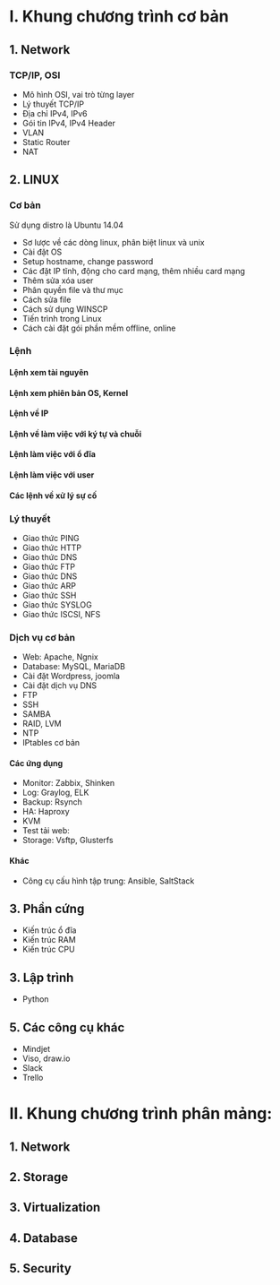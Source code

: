 # I. Khung chương trình cơ bản 
## 1. Network
### TCP/IP, OSI
- Mô hình OSI, vai trò từng layer
- Lý thuyết TCP/IP
- Địa chỉ IPv4, IPv6
- Gói tin IPv4, IPv4 Header
- VLAN
- Static Router
- NAT


## 2. LINUX 
### Cơ bản
Sử dụng distro là Ubuntu 14.04
- Sơ lược về các dòng linux, phân biệt linux và unix
- Cài đặt OS
- Setup hostname, change password
- Các đặt IP tĩnh, động cho card mạng, thêm nhiều card mạng
- Thêm sửa xóa user
- Phân quyền file và thư mục
- Cách sửa file
- Cách sử dụng WINSCP
- Tiến trình trong Linux
- Cách cài đặt gói phần mềm offline, online

### Lệnh
#### Lệnh xem tài nguyên
#### Lệnh xem phiên bản OS, Kernel
#### Lệnh về IP
#### Lệnh về làm việc với ký tự và chuỗi
#### Lệnh làm việc với ổ đĩa
#### Lệnh làm việc với user
#### Các lệnh về xử lý sự cố

### Lý thuyết
- Giao thức PING
- Giao thức HTTP
- Giao thức DNS
- Giao thức FTP
- Giao thức DNS
- Giao thức ARP
- Giao thức SSH
- Giao thức SYSLOG
- Giao thức ISCSI, NFS


### Dịch vụ cơ bản
- Web: Apache, Ngnix
- Database: MySQL, MariaDB
- Cài đặt Wordpress, joomla
- Cài đặt dịch vụ DNS
- FTP
- SSH
- SAMBA
- RAID, LVM
- NTP
- IPtables cơ bản

#### Các ứng dụng 
- Monitor: Zabbix, Shinken
- Log: Graylog, ELK
- Backup: Rsynch
- HA: Haproxy
- KVM
- Test tải web:
- Storage: Vsftp, Glusterfs

#### Khác
- Công cụ cấu hình tập trung: Ansible, SaltStack

## 3. Phần cứng
- Kiến trúc ổ đĩa
- Kiến trúc RAM
- Kiến trúc CPU

## 3. Lập trình
- Python

## 5. Các công cụ khác
- Mindjet
- Viso, draw.io
- Slack
- Trello

# II. Khung chương trình phân mảng:
## 1. Network
## 2. Storage
## 3. Virtualization
## 4. Database
## 5. Security